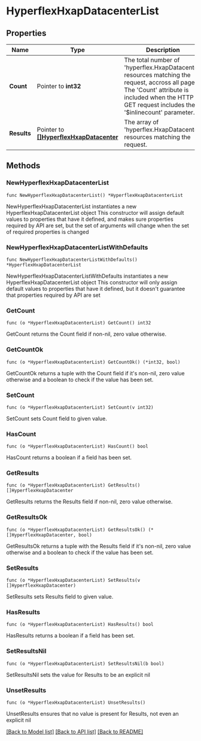 # HyperflexHxapDatacenterList

## Properties

Name | Type | Description | Notes
------------ | ------------- | ------------- | -------------
**Count** | Pointer to **int32** | The total number of &#39;hyperflex.HxapDatacenter&#39; resources matching the request, accross all pages. The &#39;Count&#39; attribute is included when the HTTP GET request includes the &#39;$inlinecount&#39; parameter. | [optional] 
**Results** | Pointer to [**[]HyperflexHxapDatacenter**](HyperflexHxapDatacenter.md) | The array of &#39;hyperflex.HxapDatacenter&#39; resources matching the request. | [optional] 

## Methods

### NewHyperflexHxapDatacenterList

`func NewHyperflexHxapDatacenterList() *HyperflexHxapDatacenterList`

NewHyperflexHxapDatacenterList instantiates a new HyperflexHxapDatacenterList object
This constructor will assign default values to properties that have it defined,
and makes sure properties required by API are set, but the set of arguments
will change when the set of required properties is changed

### NewHyperflexHxapDatacenterListWithDefaults

`func NewHyperflexHxapDatacenterListWithDefaults() *HyperflexHxapDatacenterList`

NewHyperflexHxapDatacenterListWithDefaults instantiates a new HyperflexHxapDatacenterList object
This constructor will only assign default values to properties that have it defined,
but it doesn't guarantee that properties required by API are set

### GetCount

`func (o *HyperflexHxapDatacenterList) GetCount() int32`

GetCount returns the Count field if non-nil, zero value otherwise.

### GetCountOk

`func (o *HyperflexHxapDatacenterList) GetCountOk() (*int32, bool)`

GetCountOk returns a tuple with the Count field if it's non-nil, zero value otherwise
and a boolean to check if the value has been set.

### SetCount

`func (o *HyperflexHxapDatacenterList) SetCount(v int32)`

SetCount sets Count field to given value.

### HasCount

`func (o *HyperflexHxapDatacenterList) HasCount() bool`

HasCount returns a boolean if a field has been set.

### GetResults

`func (o *HyperflexHxapDatacenterList) GetResults() []HyperflexHxapDatacenter`

GetResults returns the Results field if non-nil, zero value otherwise.

### GetResultsOk

`func (o *HyperflexHxapDatacenterList) GetResultsOk() (*[]HyperflexHxapDatacenter, bool)`

GetResultsOk returns a tuple with the Results field if it's non-nil, zero value otherwise
and a boolean to check if the value has been set.

### SetResults

`func (o *HyperflexHxapDatacenterList) SetResults(v []HyperflexHxapDatacenter)`

SetResults sets Results field to given value.

### HasResults

`func (o *HyperflexHxapDatacenterList) HasResults() bool`

HasResults returns a boolean if a field has been set.

### SetResultsNil

`func (o *HyperflexHxapDatacenterList) SetResultsNil(b bool)`

 SetResultsNil sets the value for Results to be an explicit nil

### UnsetResults
`func (o *HyperflexHxapDatacenterList) UnsetResults()`

UnsetResults ensures that no value is present for Results, not even an explicit nil

[[Back to Model list]](../README.md#documentation-for-models) [[Back to API list]](../README.md#documentation-for-api-endpoints) [[Back to README]](../README.md)


